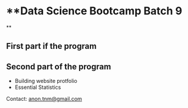 # **Data Science Bootcamp Batch 9
**


## First part if the program

## Second part of the program
- Building website protfolio
- Essential Statistics

Contact: anon.tnm@gmail.com
